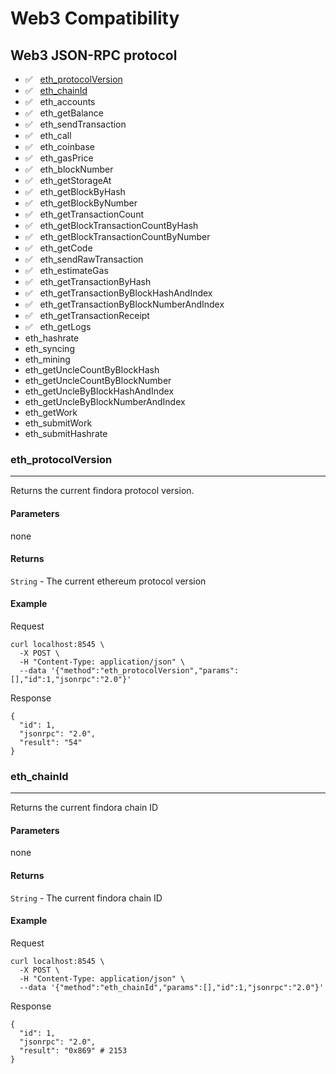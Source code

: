 # Web3 Compatibility
## Web3 JSON-RPC protocol

- ✅  &nbsp; [eth_protocolVersion](#eth_protocolversion) 
- ✅  &nbsp; [eth_chainId](#eth_chainid)
- ✅  &nbsp; eth_accounts
- ✅  &nbsp; eth_getBalance
- ✅  &nbsp; eth_sendTransaction
- ✅  &nbsp; eth_call
- ✅  &nbsp; eth_coinbase
- ✅  &nbsp; eth_gasPrice
- ✅  &nbsp; eth_blockNumber
- ✅  &nbsp; eth_getStorageAt
- ✅  &nbsp; eth_getBlockByHash
- ✅  &nbsp; eth_getBlockByNumber
- ✅  &nbsp; eth_getTransactionCount
- ✅  &nbsp; eth_getBlockTransactionCountByHash
- ✅  &nbsp; eth_getBlockTransactionCountByNumber
- ✅  &nbsp; eth_getCode
- ✅  &nbsp; eth_sendRawTransaction
- ✅  &nbsp; eth_estimateGas
- ✅  &nbsp; eth_getTransactionByHash
- ✅  &nbsp; eth_getTransactionByBlockHashAndIndex
- ✅  &nbsp; eth_getTransactionByBlockNumberAndIndex
- ✅  &nbsp; eth_getTransactionReceipt
- ✅  &nbsp; eth_getLogs
- eth_hashrate
- eth_syncing
- eth_mining
- eth_getUncleCountByBlockHash
- eth_getUncleCountByBlockNumber
- eth_getUncleByBlockHashAndIndex
- eth_getUncleByBlockNumberAndIndex
- eth_getWork
- eth_submitWork
- eth_submitHashrate


### eth_protocolVersion
___
Returns the current findora protocol version.
#### Parameters
none
#### Returns 
`String` - The current ethereum protocol version
#### Example

Request
```shell
curl localhost:8545 \
  -X POST \
  -H "Content-Type: application/json" \
  --data '{"method":"eth_protocolVersion","params":[],"id":1,"jsonrpc":"2.0"}'
```

Response 
```shell
{
  "id": 1,
  "jsonrpc": "2.0",
  "result": "54"
}
```


### eth_chainId
___
Returns the current findora chain ID
#### Parameters
none
#### Returns 
`String` - The current findora chain ID
#### Example

Request
```shell
curl localhost:8545 \
  -X POST \
  -H "Content-Type: application/json" \
  --data '{"method":"eth_chainId","params":[],"id":1,"jsonrpc":"2.0"}'
```

Response 
```shell
{
  "id": 1,
  "jsonrpc": "2.0",
  "result": "0x869" # 2153
}
```
